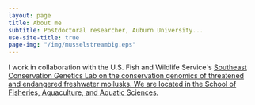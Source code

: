 ```yaml
---
layout: page
title: About me
subtitle: Postdoctoral researcher, Auburn University...
use-site-title: true
page-img: "/img/musselstreambig.eps"
---
```


I work in collaboration with the U.S. Fish and Wildlife Service's <a href="http://nathanwhelan.com/">Southeast Conservation Genetics Lab</href> on the conservation genomics of threatened and endangered freshwater mollusks. We are located in the School of Fisheries, Aquaculture, and Aquatic Sciences. 

